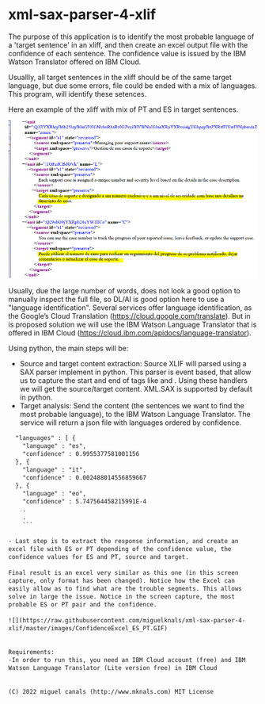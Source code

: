 # xml-sax-parser-4-xlif

The purpose of this application is to identify the most probable language of a '<target>target sentence</target>' in an xliff, and then create an excel output file with the confidence of each sentence. The confidence value is issued by the IBM Watson Translator offered on IBM Cloud.

Usuallly, all target sentences in the xliff should be of the same target language, but due some errors, file could be ended with a mix of languages. This program, will identify these setences.

Here an example of the xliff with mix of PT and ES in target sentences.

![](https://raw.githubusercontent.com/miguelknals/xml-sax-parser-4-xlif/master/images/XLIFF_with_2_lang.GIF)

Usually, due the large number of words, does not look a good option to manually inspect the full file, so DL/AI is good option here to use a "language identification".  Several services offer language identification, as the Google’s Cloud Translation (https://cloud.google.com/translate). But in is proposed solution we will use the IBM Watson Language Translator that is offered in IBM Cloud (https://cloud.ibm.com/apidocs/language-translator). 

Using python, the main steps will be:

- Source and target content extraction: Source XLIF will parsed using a SAX parser implement in python. This parser is event based, that allow us to capture the start and end of tags like <source> and <target>. Using these handlers we will get the source/target content. XML.SAX is supported by default in python.
- Target analysis: Send the <target> content (the sentences we want to find the most probable language), to the IBM Watson Language Translator.  The service will return a json file with languages ordered by confidence. 

```{
  "languages" : [ {
    "language" : "es",
    "confidence" : 0.9955377581001156
  }, {
    "language" : "it",
    "confidence" : 0.002488014556859667
  }, {
    "language" : "eo",
    "confidence" : 5.747564458215991E-4
    .
    .
    ```

- Last step is to extract the response information, and create an excel file with ES or PT depending of the confidence value, the confidence values for ES and PT, source and target. 

Final result is an excel very similar as this one (in this screen capture, only format has been changed). Notice how the Excel can easily allow as to find what are the trouble segments. This allows solve in large the issue. Notice in the screen capture, the most probable ES or PT pair and the confidence.

![](https://raw.githubusercontent.com/miguelknals/xml-sax-parser-4-xlif/master/images/ConfidenceExcel_ES_PT.GIF)


Requirements:
-In order to run this, you need an IBM Cloud account (free) and IBM Watson Language Translator (Lite version free) in IBM Cloud


(C) 2022 miguel canals (http://www.mknals.com) MIT License 